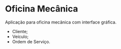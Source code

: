 # Oficina Mecânica
Aplicação para oficina mecânica com interface gráfica.

- Cliente;
- Veículo;
- Ordem de Serviço.
